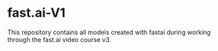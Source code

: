 # fast.ai-V1

This repository contains all models created with fastai during working through the fast.ai video course v3.
